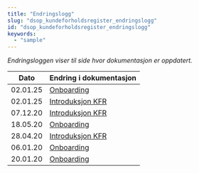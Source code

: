 ```yaml
---
title: "Endringslogg"
slug: "dsop_kundeforholdsregister_endringslogg"
id: "dsop_kundeforholdsregister_endringslogg"
keywords:
  - "sample"
---
```


*Endringsloggen viser til side hvor dokumentasjon er oppdatert.*

| Dato     | Endring i dokumentasjon                                                                             |
|----------|-----------------------------------------------------------------------------------------------------|
| 02.01.25 | [Onboarding](https:/dokumentasjon.dsop.no/dsop_kundeforholdsregister_onboarding.html#endringslogg) |
| 02.01.25 | [Introduksjon KFR](https:/dokumentasjon.dsop.no/dsop_kundeforholdsregister_om.html#endringslogg)   |
| 07.12.20 | [Introduksjon KFR](https:/dokumentasjon.dsop.no/dsop_kundeforholdsregister_om.html#endringslogg)   |
| 18.05.20 | [Onboarding](https:/dokumentasjon.dsop.no/dsop_kundeforholdsregister_onboarding.html#endringslogg) |
| 28.04.20 | [Introduksjon KFR](https:/dokumentasjon.dsop.no/dsop_kundeforholdsregister_om.html#endringslogg)   |
| 06.01.20 | [Onboarding](https:/dokumentasjon.dsop.no/dsop_kundeforholdsregister_onboarding.html#endringslogg) |
| 20.01.20 | [Onboarding](https:/dokumentasjon.dsop.no/dsop_kundeforholdsregister_onboarding.html#endringslogg) |
